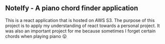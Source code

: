 ## NoteIfy - A piano chord finder application

This is a react application that is hosted on AWS S3. The purpose of this project is to apply my understanding of react towards a personal project. It was also an important project for me because sometimes I forget certain chords when playing piano 😛
